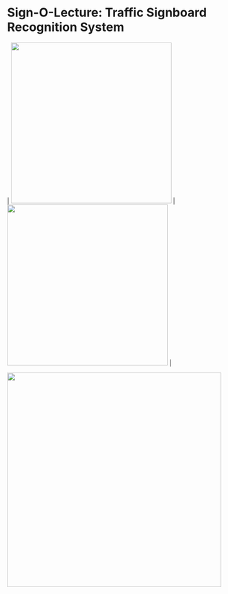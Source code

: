 # Sign-O-Lecture: Traffic Signboard Recognition System

| <img src="https://github.com/rishabhdevyadav/Sign-O-Lecture/blob/master/images/a.JPG" width="375"> |
<img src="https://github.com/rishabhdevyadav/Sign-O-Lecture/blob/master/images/b.JPG" width="375"> | 

<img src="https://github.com/rishabhdevyadav/Sign-O-Lecture/blob/master/images/poster.jpg" width="500">


